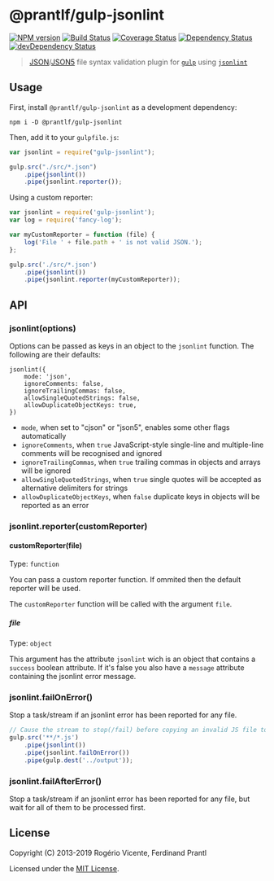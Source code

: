 # @prantlf/gulp-jsonlint
[![NPM version](https://badge.fury.io/js/%40prantlf%2Fgulp-jsonlint.svg)](https://badge.fury.io/js/%40prantlf%2Fgulp-jsonlint)
[![Build Status](https://travis-ci.com/prantlf/gulp-jsonlint.svg?branch=master)](https://travis-ci.com/prantlf/gulp-jsonlint)
[![Coverage Status](https://coveralls.io/repos/github/prantlf/gulp-jsonlint/badge.svg?branch=master)](https://coveralls.io/github/prantlf/gulp-jsonlint?branch=master)
[![Dependency Status](https://david-dm.org/prantlf/gulp-jsonlint.svg)](https://david-dm.org/prantlf/gulp-jsonlint)
[![devDependency Status](https://david-dm.org/prantlf/gulp-jsonlint/dev-status.svg)](https://david-dm.org/prantlf/gulp-jsonlint#info=devDependencies)

> [JSON]/[JSON5] file syntax validation plugin for [`gulp`] using [`jsonlint`]

## Usage

First, install `@prantlf/gulp-jsonlint` as a development dependency:

```shell
npm i -D @prantlf/gulp-jsonlint
```

Then, add it to your `gulpfile.js`:

```javascript
var jsonlint = require("gulp-jsonlint");

gulp.src("./src/*.json")
    .pipe(jsonlint())
    .pipe(jsonlint.reporter());
```

Using a custom reporter:

```javascript
var jsonlint = require('gulp-jsonlint');
var log = require('fancy-log');

var myCustomReporter = function (file) {
    log('File ' + file.path + ' is not valid JSON.');
};

gulp.src('./src/*.json')
    .pipe(jsonlint())
    .pipe(jsonlint.reporter(myCustomReporter));
```

## API

### jsonlint(options)

Options can be passed as keys in an object to the `jsonlint` function. The following are their defaults:

    jsonlint({
        mode: 'json',
        ignoreComments: false,
        ignoreTrailingCommas: false,
        allowSingleQuotedStrings: false,
        allowDuplicateObjectKeys: true,
    })

* `mode`, when set to "cjson" or "json5", enables some other flags automatically
* `ignoreComments`, when `true` JavaScript-style single-line and multiple-line comments will be recognised and ignored
* `ignoreTrailingCommas`, when `true` trailing commas in objects and arrays will be ignored
* `allowSingleQuotedStrings`, when `true` single quotes will be accepted as alternative delimiters for strings
* `allowDuplicateObjectKeys`, when `false` duplicate keys in objects will be reported as an error

### jsonlint.reporter(customReporter)

#### customReporter(file)

Type: `function`

You can pass a custom reporter function. If ommited then the default reporter will be used.

The `customReporter` function will be called with the argument `file`.

##### file

Type: `object`

This argument has the attribute `jsonlint` wich is an object that contains a `success` boolean attribute. If it's false you also have a `message` attribute containing the jsonlint error message.

### jsonlint.failOnError()

Stop a task/stream if an jsonlint error has been reported for any file.

```javascript
// Cause the stream to stop(/fail) before copying an invalid JS file to the output directory
gulp.src('**/*.js')
	.pipe(jsonlint())
	.pipe(jsonlint.failOnError())
	.pipe(gulp.dest('../output'));
```

### jsonlint.failAfterError()

Stop a task/stream if an jsonlint error has been reported for any file, but wait for all of them to be processed first.

## License

Copyright (C) 2013-2019 Rogério Vicente, Ferdinand Prantl

Licensed under the [MIT License].

[MIT License]: http://en.wikipedia.org/wiki/MIT_License
[`gulp`]: http://gulpjs.com/
[`jsonlint`]: https://prantlf.github.io/jsonlint/
[JSON]: https://tools.ietf.org/html/rfc8259
[JSON5]: https://spec.json5.org
